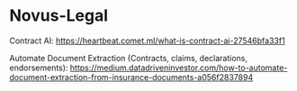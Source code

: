 # Novus-Legal

Contract AI:
https://heartbeat.comet.ml/what-is-contract-ai-27546bfa33f1

Automate Document Extraction (Contracts, claims, declarations, endorsements): https://medium.datadriveninvestor.com/how-to-automate-document-extraction-from-insurance-documents-a056f2837894
